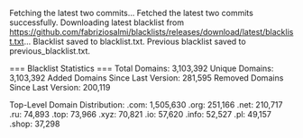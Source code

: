 Fetching the latest two commits...
Fetched the latest two commits successfully.
Downloading latest blacklist from https://github.com/fabriziosalmi/blacklists/releases/download/latest/blacklist.txt...
Blacklist saved to blacklist.txt.
Previous blacklist saved to previous_blacklist.txt.

=== Blacklist Statistics ===
Total Domains: 3,103,392
Unique Domains: 3,103,392
Added Domains Since Last Version: 281,595
Removed Domains Since Last Version: 200,119

Top-Level Domain Distribution:
  .com: 1,505,630
  .org: 251,166
  .net: 210,717
  .ru: 74,893
  .top: 73,966
  .xyz: 70,821
  .io: 57,620
  .info: 52,527
  .pl: 49,157
  .shop: 37,298
